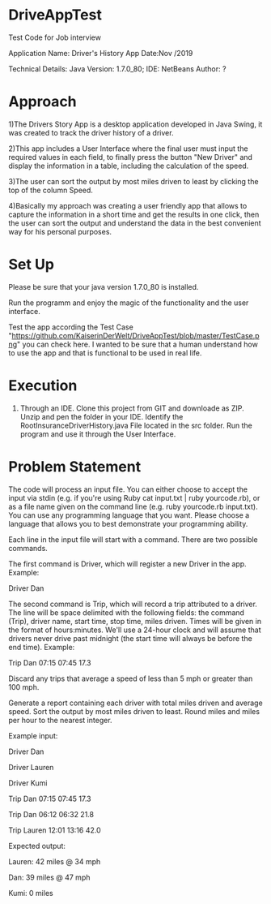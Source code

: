 # DriveAppTest
Test Code for Job interview


Application Name: Driver's History App
Date:Nov /2019

Technical Details:
Java Version: 1.7.0_80;
IDE: NetBeans
Author: ?

# Approach
1)The Drivers Story App is a desktop application developed in Java Swing, it was created to track the driver history of a driver.

2)This app includes a User Interface where the final user must input the required values in each field, to finally press the button "New Driver" and display the information in a table, including the calculation of the speed.

3)The user can sort the output by most miles driven to least by clicking the top of the column Speed.

4)Basically my approach was creating a user friendly app that allows to capture the information in a short time and get the results in one click, then the user can sort the output  and understand the data in the best convenient way for his personal purposes.


# Set Up
Please be sure that your java version  1.7.0_80 is installed.

Run the programm and enjoy the magic of the functionality and the user interface.

Test the app according the Test Case  "https://github.com/KaiserinDerWelt/DriveAppTest/blob/master/TestCase.png" you can check here. I wanted to be sure that a human understand how to use the app and that is functional to be used in real life.

# Execution 

1) Through an IDE.
Clone this project from GIT and downloade as ZIP.
Unzip and pen the folder in your IDE.
Identify the  RootInsuranceDriverHistory.java File located in the src folder.
Run the program and use it through the User Interface.

# Problem Statement

The code will process an input file. You can either choose to accept the input via stdin (e.g. if you're using Ruby cat input.txt | ruby yourcode.rb), or as a file name given on the command line (e.g. ruby yourcode.rb input.txt). You can use any programming language that you want. Please choose a language that allows you to best demonstrate your programming ability.

Each line in the input file will start with a command. There are two possible commands.

The first command is Driver, which will register a new Driver in the app. Example:

Driver Dan

The second command is Trip, which will record a trip attributed to a driver. The line will be space delimited with the following fields: the command (Trip), driver name, start time, stop time, miles driven. Times will be given in the format of hours:minutes. We'll use a 24-hour clock and will assume that drivers never drive past midnight (the start time will always be before the end time). Example:

Trip Dan 07:15 07:45 17.3

Discard any trips that average a speed of less than 5 mph or greater than 100 mph.

Generate a report containing each driver with total miles driven and average speed. Sort the output by most miles driven to least. Round miles and miles per hour to the nearest integer.

Example input:

Driver Dan

Driver Lauren

Driver Kumi

Trip Dan 07:15 07:45 17.3

Trip Dan 06:12 06:32 21.8

Trip Lauren 12:01 13:16 42.0

Expected output:

Lauren: 42 miles @ 34 mph

Dan: 39 miles @ 47 mph

Kumi: 0 miles

